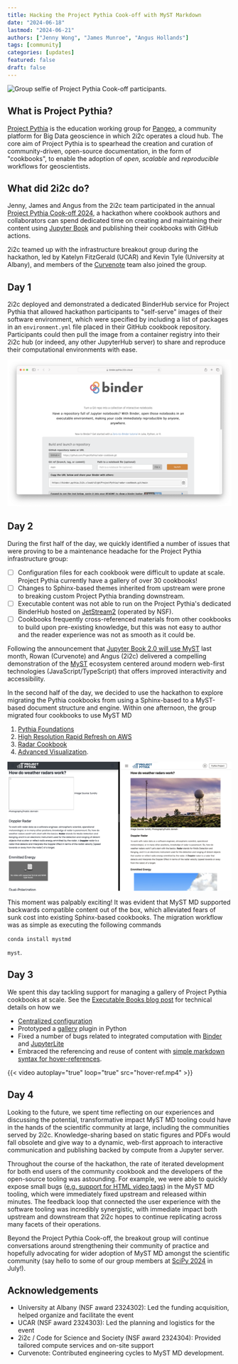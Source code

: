 ```yaml
---
title: Hacking the Project Pythia Cook-off with MyST Markdown 
date: "2024-06-18"
lastmod: "2024-06-21"
authors: ["Jenny Wong", "James Munroe", "Angus Hollands"]
tags: [community]
categories: [updates]
featured: false
draft: false
---
```


![Group selfie of Project Pythia Cook-off participants.](./cover.png)

## What is Project Pythia?

[Project Pythia](https://projectpythia.org/) is the education working group for [Pangeo](https://pangeo.io/index.html), a community platform for Big Data geoscience in which 2i2c operates a cloud hub. The core aim of Project Pythia is to spearhead the creation and curation of community-driven, open-source documentation, in the form of "cookbooks", to enable the adoption of *open*, *scalable* and *reproducible* workflows for geoscientists.

## What did 2i2c do?

Jenny, James and Angus from the 2i2c team participated in the annual [Project Pythia Cook-off 2024](https://projectpythia.org/pythia-cookoff-2024/), a hackathon where cookbook authors and collaborators can spend dedicated time on creating and maintaining their content using [Jupyter Book](https://jupyterbook.org/en/stable/intro.html) and publishing their cookbooks with GitHub actions.

2i2c teamed up with the infrastructure breakout group during the hackathon, led by Katelyn FitzGerald (UCAR) and Kevin Tyle (University at Albany), and members of the [Curvenote](https://curvenote.com/) team also joined the group.

## Day 1

2i2c deployed and demonstrated a dedicated BinderHub service for Project Pythia that allowed hackathon participants to "self-serve" images of their software environment, which were specified by including a list of packages in an `environment.yml` file placed in their GitHub cookbook repository. Participants could then pull the image from a container registry into their 2i2c hub (or indeed, any other JupyterHub server) to share and reproduce their computational environments with ease.

![Screenshot of Project Pythia BinderHub service](binder.png)



## Day 2

During the first half of the day, we quickly identified a number of issues that were proving to be a maintenance headache for the Project Pythia infrastructure group:

- [ ] Configuration files for each cookbook were difficult to update at scale. Project Pythia currently have a gallery of over 30 cookbooks!
- [ ] Changes to Sphinx-based themes inherited from upstream were prone to breaking custom Project Pythia branding downstream.
- [ ] Executable content was not able to run on the Project Pythia's dedicated BinderHub hosted on [JetStream2](https://jetstream-cloud.org/index.html) (operated by NSF).
- [ ] Cookbooks frequently cross-referenced materials from other cookbooks to build upon pre-existing knowledge, but this was not easy to author and the reader experience was not as smooth as it could be.

Following the announcement that [Jupyter Book 2.0 will use MyST](../myst-jupyter-book/index) last month, Rowan (Curvenote) and Angus (2i2c) delivered a compelling demonstration of the [MyST](https://mystmd.org/) ecosystem centered around modern web-first technologies (JavaScript/TypeScript) that offers improved interactivity and accessibility.

In the second half of the day, we decided to use the hackathon to explore migrating the Pythia cookbooks from using a Sphinx-based to a MyST-based document structure and engine. Within one afternoon, the group migrated four cookbooks to use MyST MD

1. [Pythia Foundations](https://projectpythia-mystmd.github.io/pythia-foundations/)
1. [High Resolution Rapid Refresh on AWS](https://projectpythia-mystmd.github.io/HRRR-AWS-cookbook/)
1. [Radar Cookbook](https://projectpythia-mystmd.github.io/radar-cookbook/)
1. [Advanced Visualization](https://projectpythia-mystmd.github.io/advanced-viz-cookbook/).

![Screenshot of a side by side comparison of the Sphinx (left) and MyST (right) based cookbook.](side-by-side.png)

This moment was palpably exciting! It was evident that MyST MD supported backwards compatible content out of the box, which alleviated fears of sunk cost into existing Sphinx-based cookbooks. The migration workflow was as simple as executing the following commands

`conda install mystmd`

`myst`.

## Day 3

We spent this day tackling support for managing a gallery of Project Pythia cookbooks at scale. See the [Executable Books blog post](https://executablebooks.org/en/latest/blog/2024-06-14-project-pythia-mystmd/) for technical details on how we

- [Centralized configuration](https://github.com/projectpythia-mystmd/pythia-config)
- Prototyped a [gallery](https://projectpythia-mystmd.github.io/) plugin in Python
- Fixed a number of bugs related to integrated computation with [Binder](https://mystmd.org/guide/integrating-jupyter#connecting-to-a-binder) and [JupyterLite](https://mystmd.org/guide/integrating-jupyter#jupyterlite)
- Embraced the referencing and reuse of content with [simple markdown syntax for hover-references](https://mystmd.org/guide/external-references#tbl-syntax-xref).

{{< video autoplay="true" loop="true" src="hover-ref.mp4" >}}

## Day 4

Looking to the future, we spent time reflecting on our experiences and discussing the potential, transformative impact MyST MD tooling could have in the hands of the scientific community at large, including the communities served by 2i2c. Knowledge-sharing based on static figures and PDFs would fall obsolete and give way to a dynamic, web-first approach to interactive communication and publishing backed by compute from a Jupyter server.

Throughout the course of the hackathon, the rate of iterated development for both end users of the community cookbook and the developers of the open-source tooling was astounding. For example, we were able to quickly expose small bugs ([e.g. support for HTML video tags](https://github.com/executablebooks/mystmd/issues/1297)) in the MyST MD tooling, which were immediately fixed upstream and released within minutes. The feedback loop that connected the user experience with the software tooling was incredibly synergistic, with immediate impact both upstream and downstream that 2i2c hopes to continue replicating across many facets of their operations.

Beyond the Project Pythia Cook-off, the breakout group will continue conversations around strengthening their community of practice and hopefully advocating for wider adoption of MyST MD amongst the scientific community (say hello to some of our group members at [SciPy 2024](https://www.scipy2024.scipy.org/) in July!).

## Acknowledgements

- University at Albany (NSF award 2324302): Led the funding acquisition, helped organize and facilitate the event
- UCAR (NSF award 2324303): Led the planning and logistics for the event
- 2i2c / Code for Science and Society (NSF award 2324304): Provided tailored compute services and on-site support
- Curvenote: Contributed engineering cycles to MyST MD development.
